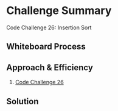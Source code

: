 # Challenge Summary
<!-- Description of the challenge -->
Code Challenge 26: Insertion Sort

## Whiteboard Process
<!-- Embedded whiteboard image -->

## Approach & Efficiency
<!-- What approach did you take? Why? What is the Big O space/time for this approach? -->
1. [Code Challenge 26](/images/cc26.png)

## Solution